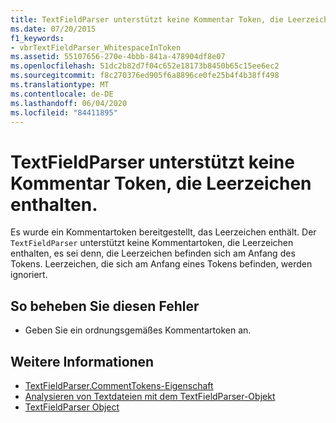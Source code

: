 ```yaml
---
title: TextFieldParser unterstützt keine Kommentar Token, die Leerzeichen enthalten.
ms.date: 07/20/2015
f1_keywords:
- vbrTextFieldParser_WhitespaceInToken
ms.assetid: 55107656-270e-4bbb-841a-478904df8e07
ms.openlocfilehash: 51dc2b82d7f04c652e18173b8450b65c15ee6ec2
ms.sourcegitcommit: f8c270376ed905f6a8896ce0fe25b4f4b38ff498
ms.translationtype: MT
ms.contentlocale: de-DE
ms.lasthandoff: 06/04/2020
ms.locfileid: "84411895"
---
```

# <a name="textfieldparser-does-not-support-comment-tokens-that-contain-white-space"></a>TextFieldParser unterstützt keine Kommentar Token, die Leerzeichen enthalten.
Es wurde ein Kommentartoken bereitgestellt, das Leerzeichen enthält. Der `TextFieldParser` unterstützt keine Kommentartoken, die Leerzeichen enthalten, es sei denn, die Leerzeichen befinden sich am Anfang des Tokens. Leerzeichen, die sich am Anfang eines Tokens befinden, werden ignoriert.  
  
## <a name="to-correct-this-error"></a>So beheben Sie diesen Fehler  
  
- Geben Sie ein ordnungsgemäßes Kommentartoken an.  
  
## <a name="see-also"></a>Weitere Informationen

- [TextFieldParser.CommentTokens-Eigenschaft](xref:Microsoft.VisualBasic.FileIO.TextFieldParser.CommentTokens%2A)
- [Analysieren von Textdateien mit dem TextFieldParser-Objekt](../developing-apps/programming/drives-directories-files/parsing-text-files-with-the-textfieldparser-object.md)
- [TextFieldParser Object](../language-reference/objects/textfieldparser-object.md)
